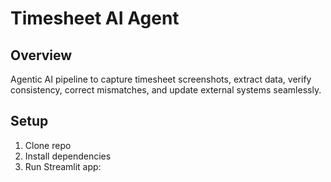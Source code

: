 # Timesheet AI Agent

## Overview

Agentic AI pipeline to capture timesheet screenshots, extract data, verify consistency, correct mismatches, and update external systems seamlessly.

## Setup

1. Clone repo
2. Install dependencies
3. Run Streamlit app:

